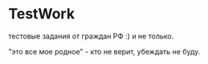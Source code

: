 # TestWork
тестовые задания от граждан РФ :) и не только.

"это все мое родное" - кто не верит, убеждать не буду. 
